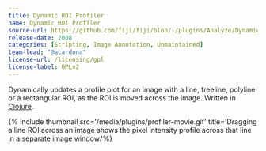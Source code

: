 ```yaml
---
title: Dynamic ROI Profiler  
name: Dynamic ROI Profiler  
source-url: https://github.com/fiji/fiji/blob/-/plugins/Analyze/Dynamic_ROI_Profiler.clj
release-date: 2008  
categories: [Scripting, Image Annotation, Unmaintained]
team-lead: "@acardona"
license-url: /licensing/gpl
license-label: GPLv2
---
```


Dynamically updates a profile plot for an image with a line, freeline, polyline or a rectangular ROI, as the ROI is moved across the image. Written in [Clojure](/scripting/clojure).

{% include thumbnail src='/media/plugins/profiler-movie.gif' title='Dragging a line ROI across an image shows the pixel intensity profile across that line in a separate image window.'%}

  

